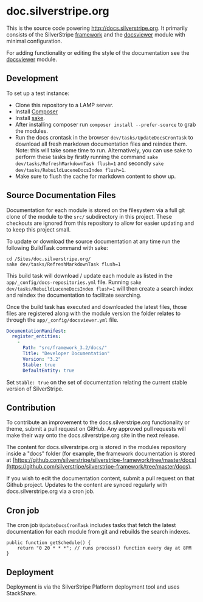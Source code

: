 # doc.silverstripe.org

This is the source code powering http://docs.silverstripe.org. It
primarily consists of the SilverStripe
[framework](https://github.com/silverstripe/silverstripe-framework)
and the [docsviewer](https://github.com/silverstripe/silverstripe-docsviewer)
module with minimal configuration.

For adding functionality or editing the style of the documentation see the 
[docsviewer](http://github.com/silverstripe/silverstripe-docsviewer) module.

## Development

To set up a test instance:

 * Clone this repository to a LAMP server.
 * Install [Composer](http://docs.silverstripe.org/en/getting_started/composer)
 * Install [sake](https://docs.silverstripe.org/en/developer_guides/cli/).
 * After installing composer run `composer install --prefer-source` to grab the modules.
 * Run the docs crontask in the browser `dev/tasks/UpdateDocsCronTask`
   to download all fresh markdown documentation files and reindex them. Note: this
   will take some time to run. Alternatively, you can use sake
   to perform these tasks by firstly running the command `sake
   dev/tasks/RefreshMarkdownTask flush=1` and secondly `sake
   dev/tasks/RebuildLuceneDocsIndex flush=1`.
 * Make sure to flush the cache for markdown content to show up.

## Source Documentation Files

Documentation for each module is stored on the filesystem via a full git clone
of the module to the `src/` subdirectory in this project. These checkouts are
ignored from this repository to allow for easier updating and to keep this
project small.

To update or download the source documentation at any time run the following
BuildTask command with sake:

	cd /Sites/doc.silverstripe.org/
	sake dev/tasks/RefreshMarkdownTask flush=1

This build task will download / update each module as listed in the
`app/_config/docs-repositories.yml` file. Running `sake
dev/tasks/RebuildLuceneDocsIndex flush=1` will then create a search
index and reindex the documentation to facilitate searching.

Once the build task has executed and downloaded the latest files,
those files are registered along with the module version the folder relates to
through the `app/_config/docsviewer.yml` file.

```yaml
DocumentationManifest:
  register_entities:
    -
      Path: "src/framework_3.2/docs/"
      Title: "Developer Documentation"
      Version: "3.2"
      Stable: true
      DefaultEntity: true
```

Set `Stable: true` on the set of documentation relating the current stable version of SilverStripe.


## Contribution

To contribute an improvement to the docs.silverstripe.org functionality or
theme, submit a pull request on GitHub. Any approved pull requests will make
their way onto the docs.silverstripe.org site in the next release.

The content for docs.silverstripe.org is stored in the modules
repository inside a "docs" folder (for example, the framework
documentation is stored at
[https://github.com/silverstripe/silverstripe-framework/tree/master/docs](https://github.com/silverstripe/silverstripe-framework/tree/master/docs).

If you wish to edit the documentation content, submit a pull request on that
Github project. Updates to the content are synced regularly with
docs.silverstripe.org via a cron job.

## Cron job

The cron job `UpdateDocsCronTask` includes tasks that fetch the latest documentation for each module from git and rebuilds the search indexes.

	public function getSchedule() {
        return "0 20 * * *"; // runs process() function every day at 8PM
	}

## Deployment

Deployment is via the SilverStripe Platform deployment tool and uses StackShare.
